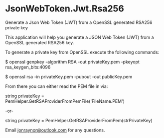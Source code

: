 # JsonWebToken.Jwt.Rsa256
Generate a Json Web Token (JWT) from a OpenSSL generated RSA256 private key

This application will help you generate a JSON Web Token (JWT) from a OpenSSL generated RSA256 key.

To generate a private key from OpenSSL execute the following commands:

$ openssl genpkey -algorithm RSA -out privateKey.pem -pkeyopt rsa_keygen_bits:4096

$ openssl rsa -in privateKey.pem -pubout -out publicKey.pem

From there you can either read the PEM file in via:

string privateKey = PemHelper.GetRSAProviderFromPemFile('FileName.PEM')

-or-

string privateKey = PemHelper.GetRSAProviderFromPem(strPrivateKey)

Email jonraynor@outlook.com for any questions.
